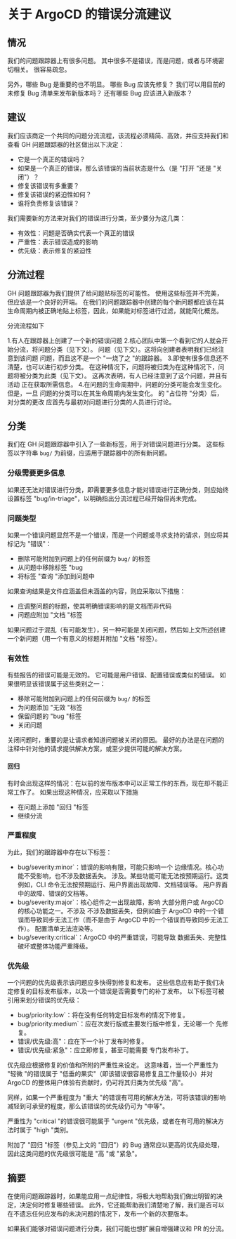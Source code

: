 <!-- TRANSLATED by md-translate -->
# 关于 ArgoCD 的错误分流建议

## 情况

我们的问题跟踪器上有很多问题。 其中很多不是错误，而是问题，或者与环境密切相关。 很容易疏忽。

另外，哪些 Bug 是重要的也不明显。 哪些 Bug 应该先修复？ 我们可以用目前的未修复 Bug 清单来发布新版本吗？ 还有哪些 Bug 应该进入新版本？

## 建议

我们应该商定一个共同的问题分流流程，该流程必须精简、高效，并应支持我们和查看 GH 问题跟踪器的社区做出以下决定：

* 它是一个真正的错误吗？
* 如果是一个真正的错误，那么该错误的当前状态是什么（是 "打开 "还是 "关闭"）？
* 修复该错误有多重要？
* 修复该错误的紧迫性如何？
* 谁将负责修复该错误？

我们需要新的方法来对我们的错误进行分类，至少要分为这几类：

* 有效性：问题是否确实代表一个真正的错误
* 严重性：表示错误造成的影响
* 优先级：表示修复的紧迫性

## 分流过程

GH 问题跟踪器为我们提供了给问题贴标签的可能性。 使用这些标签并不完美，但应该是一个良好的开端。 在我们的问题跟踪器中创建的每个新问题都应该在其生命周期内被正确地贴上标签，因此，如果能对标签进行过滤，就能简化概览。

分流流程如下

1.有人在跟踪器上创建了一个新的错误问题
2.核心团队中第一个看到它的人就会开始分流，将问题分类（见下文）。
问题（见下文）。这将向创建者表明我们已经注意到该问题
问题，而且这不是一个 "一烧了之 "的跟踪器。
3.即使有很多信息还不清楚，也可以进行初步分类。
在这种情况下，问题将被归类为在这种情况下，问题将被分类为此类（见下文）。
这再次表明，有人已经注意到了这个问题，并且有活动
正在获取所需信息。
4.在问题的生命周期中，问题的分类可能会发生变化。但是，一旦
问题的分类可以在其生命周期内发生变化。
的 "占位符 "分类）后，对分类的更改
应首先与最初对问题进行分类的人员进行讨论。

## 分类

我们在 GH 问题跟踪器中引入了一些新标签，用于对错误问题进行分类。 这些标签以字符串 `bug/` 为前缀，应适用于跟踪器中的所有新问题。

### 分级需要更多信息

如果还无法对错误进行分类，即需要更多信息才能对错误进行正确分类，则应始终设置标签 "bug/in-triage"，以明确指出分流过程已经开始但尚未完成。

### 问题类型

如果一个错误问题显然不是一个错误，而是一个问题或寻求支持的请求，则应将其标记为 "错误"：

* 删除可能附加到问题上的任何前缀为 `bug/` 的标签
* 从问题中移除标签 "bug
* 将标签 "查询 "添加到问题中

如果查询结果是文件应涵盖但未涵盖的内容，则应采取以下措施：

* 应调整问题的标题，使其明确错误影响的是文档而非代码
* 问题应附加 "文档 "标签

如果问题过于混乱（有可能发生），另一种可能是关闭问题，然后如上文所述创建一个新问题（用一个有意义的标题并附加 "文档 "标签）。

### 有效性

有些报告的错误可能是无效的。 它可能是用户错误、配置错误或类似的错误。 如果很明显该错误属于这些类别之一：

* 移除可能附加到问题上的任何前缀为 `bug/` 的标签
* 为问题添加 "无效 "标签
* 保留问题的 "bug "标签
* 关闭问题

关闭问题时，重要的是让请求者知道问题被关闭的原因。 最好的办法是在问题的注释中针对他的请求提供解决方案，或至少提供可能的解决方案。

#### 回归

有时会出现这样的情况：在以前的发布版本中可以正常工作的东西，现在却不能正常工作了。 如果出现这种情况，应采取以下措施

* 在问题上添加 "回归 "标签
* 继续分流

### 严重程度

为此，我们的跟踪器中存在以下标签：

* bug/severity:minor`：错误的影响有限，可能只影响一个
边缘情况。核心功能不受影响，也不涉及数据丢失。
涉及。某些功能可能无法按预期运行。这类
例如，CLI 命令无法按预期运行、用户界面出现故障、文档错误等。
用户界面中的故障、错误的文档等。
* bug/severity:major`：核心组件之一出现故障，影响
大部分用户或 ArgoCD 的核心功能之一。不涉及
不涉及数据丢失，但例如由于 ArgoCD 中的一个错误而导致同步无法工作（而不是由于 ArgoCD 中的一个错误而导致同步无法工作）。
配置清单无法渲染等。
* bug/severity:critical`：ArgoCD 中的严重错误，可能导致
数据丢失、完整性破坏或整体功能严重降级。

### 优先级

一个问题的优先级表示该问题应多快得到修复和发布。 这些信息应有助于我们决定修复的目标发布版本，以及一个错误是否需要专门的补丁发布。 以下标签可被引用来划分错误的优先级：

* bug/priority:low`：将在没有任何特定目标发布的情况下修复。
* bug/priority:medium`：应在次发行版或主要发行版中修复，无论哪一个
先修复。
* 错误/优先级:高"：应在下一个补丁发布时修复。
* 错误/优先级:紧急"：应立即修复，甚至可能需要
专门发布补丁。

优先级应根据修复的价值和所附的严重性来设定。 这意味着，当一个严重性为 "轻微 "的错误属于 "低垂的果实"（即该错误很容易修复且工作量较小）并对 ArgoCD 的整体用户体验有贡献时，仍可将其归类为优先级 "高"。

同样，如果一个严重程度为 "重大 "的错误有可用的解决方法，可将该错误的影响减轻到可承受的程度，那么该错误的优先级仍可为 "中等"。

严重性为 "critical "的错误很可能属于 "urgent "优先级，或者在有可用的解决方法时属于 "high "类别。

附加了 "回归 "标签（参见上文的 "回归"）的 Bug 通常应以更高的优先级处理，因此这类问题的优先级很可能是 "高 "或 "紧急"。

## 摘要

在使用问题跟踪器时，如果能应用一点纪律性，将极大地帮助我们做出明智的决定，决定何时修复哪些错误。 此外，它还能帮助我们清楚地了解，我们是否可以在不遗忘任何应发布的未决问题的情况下，发布一个新的次要版本。

如果我们能够对错误问题进行分类，我们可能也想扩展自增强建议和 PR 的分流。